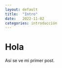 ```yaml
---
layout: default 
title:  "Intro"
date:   2022-11-02
categories: introducción
---
```


# Hola

Así se ve mi primer post.
